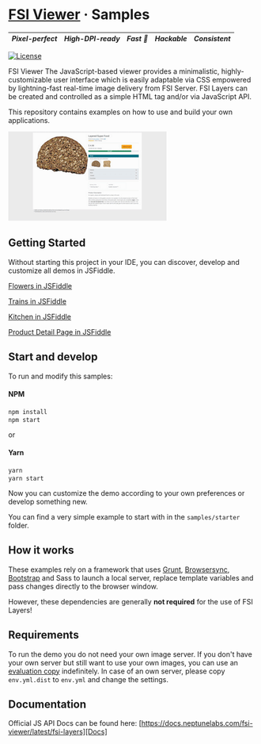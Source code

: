 # [FSI Viewer](https://www.neptunelabs.com) &middot; Samples
| ***Pixel-perfect*** | ***High-DPI-ready*** | ***Fast :rocket:*** | ***Hackable*** | ***Consistent*** |
|:-----------------:|:-------------:|:---------------:|:---------------:|:---------------:|

[![License](https://img.shields.io/badge/License-Apache%202.0-blue.svg)](https://github.com/neptunelabs/fsi-layers-samples/blob/main/LICENSE)


FSI Viewer
The JavaScript-based viewer provides a minimalistic, highly-customizable user interface which is easily
adaptable via CSS empowered by lightning-fast real-time image delivery from FSI Server.
FSI Layers can be created and controlled as a simple HTML tag and/or via JavaScript API.

This repository contains examples on how to use and build your own applications.

![Project Image](project.gif)

## Getting Started

Without starting this project in your IDE, you can discover, develop and customize
all demos in JSFiddle.

[Flowers in JSFiddle][flowjsf]

[Trains in JSFiddle][trainsjsf]

[Kitchen in JSFiddle][kitchenjsf]

[Product Detail Page in JSFiddle][pdpjsf]

[flowjsf]: https://jsfiddle.net/gh/get/library/pure/neptunelabs/fsi-jsfiddle-samples/tree/master/fsi-layers-samples/flowers
[kitchenjsf]: https://jsfiddle.net/gh/get/library/pure/neptunelabs/fsi-jsfiddle-samples/tree/master/fsi-layers-samples/kitchen
[pdpjsf]: https://jsfiddle.net/gh/get/library/pure/neptunelabs/fsi-jsfiddle-samples/tree/master/fsi-layers-samples/pdp
[trainsjsf]: https://jsfiddle.net/gh/get/library/pure/neptunelabs/fsi-jsfiddle-samples/tree/master/fsi-layers-samples/trains

## Start and develop

To run and modify this samples:

#### NPM

```shell
npm install
npm start
```
or

#### Yarn

```shell
yarn
yarn start
```

Now you can customize the demo according to your own preferences or develop something new.

You can find a very simple example to start with in the ``samples/starter`` folder.

## How it works

These examples rely on a framework that uses [Grunt][Grunt], [Browsersync][Browsersync],
[Bootstrap][Bootstrap] and Sass to launch a local server,
replace template variables and pass changes directly to the browser window.

However, these dependencies are generally **not required** for the use of FSI Layers!

## Requirements

To run the demo you do not need your own image server.
If you don't have your own server but still want to use your own images,
you can use an [evaluation copy][Server] indefinitely.
In case of an own server, please copy ``env.yml.dist`` to ``env.yml`` and
change the settings.


## Documentation

Official JS API Docs can be found here: [https://docs.neptunelabs.com/fsi-viewer/latest/fsi-layers][Docs]

[Docs]: https://docs.neptunelabs.com/fsi-viewer/latest/fsi-layers
[Server]: https://www.neptunelabs.com/get/
[Grunt]: https://gruntjs.com/
[Browsersync]: https://browsersync.io/
[Bootstrap]: https://getbootstrap.com/
